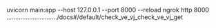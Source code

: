 uvicorn main:app --host 127.0.0.1 --port 8000 --reload
ngrok http 8000
............................./docs#/default/check_ve_vj_check_ve_vj_get
